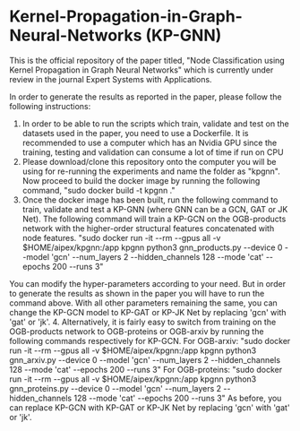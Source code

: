 # Kernel-Propagation-in-Graph-Neural-Networks (KP-GNN)

This is the official repository of the paper titled, "Node Classification using Kernel Propagation in Graph Neural Networks" which is currently under review in the journal Expert Systems with Applications.

In order to generate the results as reported in the paper, please follow the following instructions:

1. In order to be able to run the scripts which train, validate and test on the datasets used in the paper, you need to use a Dockerfile. It is recommended to use a computer which has an Nvidia GPU since the training, testing and validation can consume a lot of time if run on CPU
2. Please download/clone this repository onto the computer you will be using for re-running the experiments and name the folder as "kpgnn". Now proceed to build the docker image by running the following command, "sudo docker build -t kpgnn ."
3. Once the docker image has been built, run the following command to train, validate and test a KP-GNN (where GNN can be a GCN, GAT or JK Net). The following command will train a KP-GCN on the OGB-products network with the higher-order structural features concatenated with node features.
"sudo docker run -it --rm --gpus all -v $HOME/aipex/kpgnn:/app kpgnn python3 gnn_products.py --device 0 --model 'gcn' --num_layers 2 --hidden_channels 128 --mode 'cat' --epochs 200 --runs 3" 

You can modify the hyper-parameters according to your need. But in order to generate the results as shown in the paper you will have to run the command above. With all other parameters remaining the same, you can change the KP-GCN model to KP-GAT or KP-JK Net by replacing 'gcn' with 'gat' or 'jk'.
4. Alternatively, it is fairly easy to switch from training on the OGB-products network to OGB-proteins or OGB-arxiv by running the following commands respectively for KP-GCN.
For OGB-arxiv:
"sudo docker run -it --rm --gpus all -v $HOME/aipex/kpgnn:/app kpgnn python3 gnn_arxiv.py --device 0 --model 'gcn' --num_layers 2 --hidden_channels 128 --mode 'cat' --epochs 200 --runs 3"
For OGB-proteins:
"sudo docker run -it --rm --gpus all -v $HOME/aipex/kpgnn:/app kpgnn python3 gnn_proteins.py --device 0 --model 'gcn' --num_layers 2 --hidden_channels 128 --mode 'cat' --epochs 200 --runs 3"
As before, you can replace KP-GCN with KP-GAT or KP-JK Net by replacing 'gcn' with 'gat' or 'jk'.




